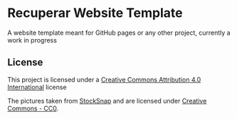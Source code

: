 # Recuperar Website Template


A website template meant for GitHub pages or any other project, currently a work in progress

## License

This project is licensed under a [Creative Commons Attribution 4.0 International](http://creativecommons.org/licenses/by/4.0/) license

The pictures taken from [StockSnap](https://stocksnap.io/) and are licensed under [Creative Commons - CC0](https://creativecommons.org/publicdomain/zero/1.0/).